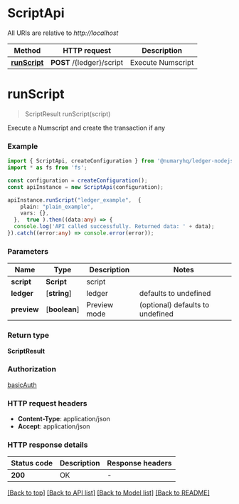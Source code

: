 # ScriptApi

All URIs are relative to *http://localhost*

Method | HTTP request | Description
------------- | ------------- | -------------
[**runScript**](ScriptApi.md#runScript) | **POST** /{ledger}/script | Execute Numscript


# **runScript**
> ScriptResult runScript(script)

Execute a Numscript and create the transaction if any

### Example


```typescript
import { ScriptApi, createConfiguration } from '@numaryhq/ledger-nodejs';
import * as fs from 'fs';

const configuration = createConfiguration();
const apiInstance = new ScriptApi(configuration);

apiInstance.runScript("ledger_example",  {
    plain: "plain_example",
    vars: {},
  },  true ).then((data:any) => {
  console.log('API called successfully. Returned data: ' + data);
}).catch((error:any) => console.error(error));
```


### Parameters

Name | Type | Description  | Notes
------------- | ------------- | ------------- | -------------
 **script** | **Script**| script |
 **ledger** | [**string**] | ledger | defaults to undefined
 **preview** | [**boolean**] | Preview mode | (optional) defaults to undefined


### Return type

**ScriptResult**

### Authorization

[basicAuth](README.md#basicAuth)

### HTTP request headers

 - **Content-Type**: application/json
 - **Accept**: application/json


### HTTP response details
| Status code | Description | Response headers |
|-------------|-------------|------------------|
**200** | OK |  -  |

[[Back to top]](#) [[Back to API list]](README.md#documentation-for-api-endpoints) [[Back to Model list]](README.md#documentation-for-models) [[Back to README]](README.md)


